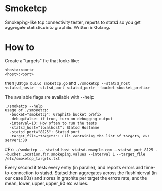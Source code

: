 # Smoketcp

Smokeping-like tcp connectivity tester, reports to statsd so you get aggregate statistics into graphite.
Written in Golang.


# How to
Create a "targets" file that looks like:
```
<host>:<port>
<host>:<port>
```

then just `go build smoketcp.go` and `./smoketcp --statsd_host <statsd_host> --statsd_port <statsd_port> --bucket <bucket_prefix>`

The available flags are available with --help:
```
./smoketcp --help
Usage of ./smoketcp:
  -bucket="smoketcp": Graphite bucket prefix
  -debug=false: if true, turn on debugging output
  -interval=10: How often to run the tests
  -statsd_host="localhost": Statsd Hostname
  -statsd_port="8125": Statsd port
  -target_file="targets": File containing the list of targets, ex: server1:80
```

#Ex: 
`./smoketcp -- statsd_host statsd.example.com --statsd_port 8125 --bucket Location.for.smokeping.values --interval 1 --target_file /etc/smoketcp_targets.txt`

Every second it tests every entry (in parallel), and reports errors and time-to-connection to statsd.
Statsd then aggregates across the flushInterval (in our case 60s) and stores in graphite per target the errors rate,
and the mean, lower, upper, upper_90 etc values.
